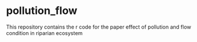 # pollution_flow
This repository contains the r code for the paper effect of pollution and flow condition in riparian ecosystem
